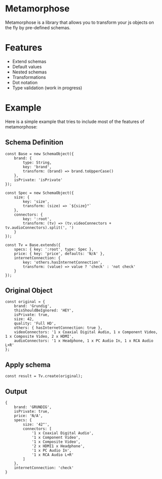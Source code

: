 # Metamorphose

Metamorphose is a library that allows you to transform your js objects on the fly by pre-defined schemas.

# Features
* Extend schemas
* Default values
* Nested schemas
* Transformations
* Dot notation
* Type validation (work in progress)

# Example
Here is a simple example that tries to include most of the features of metamorphose:

## Schema Definition
    const Base = new SchemaObject({
        brand: {
            type: String,
            key: 'brand',
            transform: (brand) => brand.toUpperCase()
        },
        isPrivate: 'isPrivate'
    });

    const Spec = new SchemaObject({
        size: {
            key: 'size',
            transform: (size) => `${size}"`
        },
        connectors: {
            key: ':root',
            transform: (tv) => (tv.videoConnectors + tv.audioConnectors).split(', ')
        }
    });

    const Tv = Base.extends({
        specs: { key: ':root', type: Spec },
        price: { key: 'price', defaults: 'N/A' },
        internetConnection: {
            key: 'others.hasInternetConnection',
            transform: (value) => value ? 'check' : 'not check'
        }
    });

## Original Object
    const original = {
        brand: 'Grundig',
        thisShouldBeIgnored: 'HEY',
        isPrivate: true,
        size: 42,
        quality: 'Full HD',
        others: { hasInternetConnection: true },
        videoConnectors: '1 x Coaxial Digital Audio, 1 x Component Video, 1 x Composite Video, 2 x HDMI',
        audioConnectors: '1 x Headphone, 1 x PC Audio In, 1 x RCA Audio L+R'
    };

## Apply schema

    const result = Tv.create(original);

## Output

    {
        brand: 'GRUNDIG',
        isPrivate: true,
        price: 'N/A',
        specs: {
            size: '42"',
            connectors: [
                '1 x Coaxial Digital Audio',
                '1 x Component Video',
                '1 x Composite Video',
                '2 x HDMI1 x Headphone',
                '1 x PC Audio In',
                '1 x RCA Audio L+R'
            ]
        },
        internetConnection: 'check'
    }
